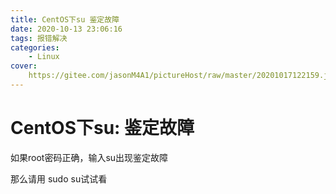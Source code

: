 ```yaml
---
title: CentOS下su 鉴定故障
date: 2020-10-13 23:06:16
tags: 报错解决
categories: 
	- Linux
cover:
	https://gitee.com/jasonM4A1/pictureHost/raw/master/20201017122159.jpg
---
```

# CentOS下su: 鉴定故障

如果root密码正确，输入su出现鉴定故障

那么请用 sudo su试试看